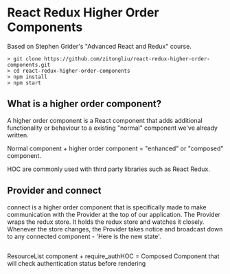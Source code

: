 # React Redux Higher Order Components
Based on Stephen Grider's "Advanced React and Redux" course.

```
> git clone https://github.com/zitongliu/react-redux-higher-order-components.git
> cd react-redux-higher-order-components
> npm install
> npm start
```


## What is a higher order component?
A higher order component is a React component that adds additional functionality or behaviour to a existing "normal" component we've already written.

Normal component + higher order component = "enhanced" or "composed" component.

HOC are commonly used with third party libraries such as React Redux.


## Provider and connect
connect is a higher order component that is specifically made to make communication with the Provider at the top of our application. The Provider wraps the redux store. It holds the redux store and watches it closely. Whenever the store changes, the Provider takes notice and broadcast down to any connected component - 'Here is the new state'.


##

ResourceList component + require_authHOC = Composed Component that will check authentication status before rendering

